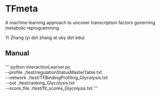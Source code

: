 # TFmeta
A machine learning approach to uncover transcription factors governing metabolic reprogramming.

Yi Zhang (yi dot zhang at uky dot edu)

## Manual

### 

'''
 python interactionLearner.py \
 --profile ./test/regulationStatusMasterTable.txt \
 --network ./test/TFBindingProfiling_Glycolysis.txt \
 --out ./test/ranking_Glycolysis.txt \
 --score_file ./test/fit_scores_Glycolysis.txt
'''
